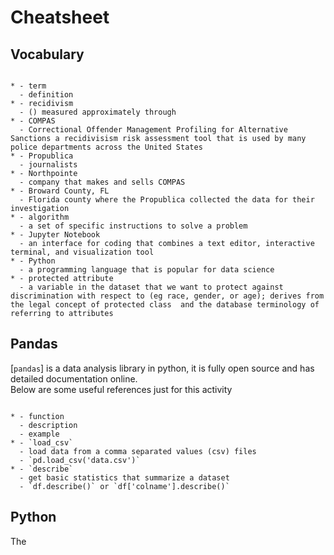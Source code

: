 # Cheatsheet

## Vocabulary


```{list-table}

* - term
  - definition
* - recidivism
  - () measured approximately through
* - COMPAS
  - Correctional Offender Management Profiling for Alternative Sanctions a recidivisism risk assessment tool that is used by many police departments across the United States
* - Propublica
  - journalists
* - Northpointe
  - company that makes and sells COMPAS
* - Broward County, FL
  - Florida county where the Propublica collected the data for their investigation
* - algorithm
  - a set of specific instructions to solve a problem
* - Jupyter Notebook
  - an interface for coding that combines a text editor, interactive terminal, and visualization tool
* - Python
  - a programming language that is popular for data science
* - protected attribute
  - a variable in the dataset that we want to protect against discrimination with respect to (eg race, gender, or age); derives from the legal concept of protected class  and the database terminology of referring to attributes
```


## Pandas

[`pandas`] is a data analysis library in python, it is fully open source and has detailed documentation online.  
Below are some useful references just for this activity

```{list-table}

* - function
  - description
  - example
* - `load_csv`
  - load data from a comma separated values (csv) files
  - `pd.load_csv('data.csv')`
* - `describe`
  - get basic statistics that summarize a dataset
  - `df.describe()` or `df['colname'].describe()`
```

## Python

The 
